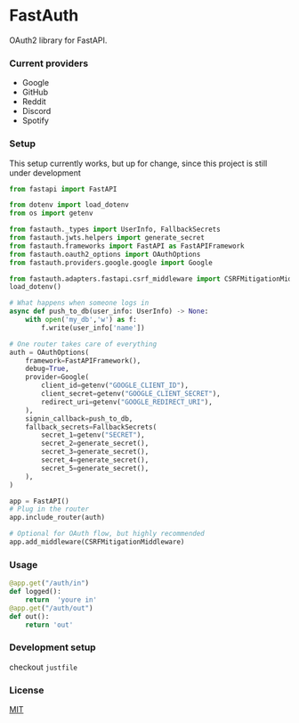 # FastAuth
OAuth2 library for FastAPI.
### Current providers
- Google
- GitHub
- Reddit
- Discord
- Spotify
### Setup
This setup currently works, but up for change, since this project is still under development
```python
from fastapi import FastAPI

from dotenv import load_dotenv
from os import getenv

from fastauth._types import UserInfo, FallbackSecrets
from fastauth.jwts.helpers import generate_secret
from fastauth.frameworks import FastAPI as FastAPIFramework
from fastauth.oauth2_options import OAuthOptions
from fastauth.providers.google.google import Google

from fastauth.adapters.fastapi.csrf_middleware import CSRFMitigationMiddleware
load_dotenv()

# What happens when someone logs in
async def push_to_db(user_info: UserInfo) -> None:
    with open('my_db','w') as f:
        f.write(user_info['name'])

# One router takes care of everything
auth = OAuthOptions(
    framework=FastAPIFramework(),
    debug=True,
    provider=Google(
        client_id=getenv("GOOGLE_CLIENT_ID"),
        client_secret=getenv("GOOGLE_CLIENT_SECRET"),
        redirect_uri=getenv("GOOGLE_REDIRECT_URI"),
    ),
    signin_callback=push_to_db,
    fallback_secrets=FallbackSecrets(
        secret_1=getenv("SECRET"),
        secret_2=generate_secret(),
        secret_3=generate_secret(),
        secret_4=generate_secret(),
        secret_5=generate_secret(),
    ),
)

app = FastAPI()
# Plug in the router
app.include_router(auth)

# Optional for OAuth flow, but highly recommended
app.add_middleware(CSRFMitigationMiddleware)
```
### Usage
```python
@app.get("/auth/in")
def logged():
    return  'youre in'
@app.get("/auth/out")
def out():
    return 'out'
```
### Development setup
checkout ``justfile``

### License
[MIT](/LICENSE)

